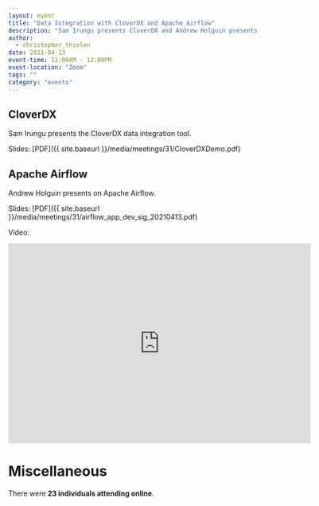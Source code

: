 ```yaml
---
layout: event
title: "Data Integration with CloverDX and Apache Airflow"
description: "Sam Irungu presents CloverDX and Andrew Holguin presents Apache Airflow"
author:
  - christopher_thielen
date: 2021-04-13
event-time: 11:00AM - 12:00PM
event-location: "Zoom"
tags: ""
category: "events"
---
```


## CloverDX

Sam Irungu presents the CloverDX data integration tool.

Slides: [PDF]({{ site.baseurl }}/media/meetings/31/CloverDXDemo.pdf)

## Apache Airflow

Andrew Holguin presents on Apache Airflow.

Slides: [PDF]({{ site.baseurl }}/media/meetings/31/airflow_app_dev_sig_20210413.pdf)

Video:

<iframe id="kaltura_player" src="https://cdnapisec.kaltura.com/p/1770401/sp/177040100/embedIframeJs/uiconf_id/29032722/partner_id/1770401?iframeembed=true&playerId=kaltura_player&entry_id=1_3rxyva03&flashvars[localizationCode]=en&amp;flashvars[leadWithHTML5]=true&amp;flashvars[sideBarContainer.plugin]=true&amp;flashvars[sideBarContainer.position]=left&amp;flashvars[sideBarContainer.clickToClose]=true&amp;flashvars[chapters.plugin]=true&amp;flashvars[chapters.layout]=vertical&amp;flashvars[chapters.thumbnailRotator]=false&amp;flashvars[streamSelector.plugin]=true&amp;flashvars[EmbedPlayer.SpinnerTarget]=videoHolder&amp;flashvars[dualScreen.plugin]=true&amp;flashvars[Kaltura.addCrossoriginToIframe]=true&amp;&wid=1_05czxc7n" width="608" height="402" allowfullscreen webkitallowfullscreen mozAllowFullScreen allow="autoplay *; fullscreen *; encrypted-media *" sandbox="allow-forms allow-same-origin allow-scripts allow-top-navigation allow-pointer-lock allow-popups allow-modals allow-orientation-lock allow-popups-to-escape-sandbox allow-presentation allow-top-navigation-by-user-activation" frameborder="0" title="Kaltura Player"></iframe>

# Miscellaneous

There were **23 individuals attending online**.
